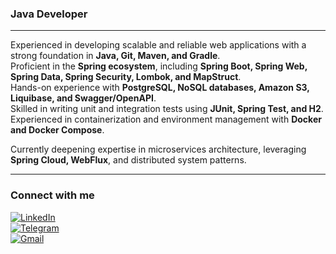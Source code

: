 ### **Java Developer**

---

Experienced in developing scalable and reliable web applications with a strong foundation in **Java, Git, Maven, and Gradle**.  
Proficient in the **Spring ecosystem**, including **Spring Boot, Spring Web, Spring Data, Spring Security, Lombok, and MapStruct**.  
Hands-on experience with **PostgreSQL, NoSQL databases, Amazon S3, Liquibase, and Swagger/OpenAPI**.  
Skilled in writing unit and integration tests using **JUnit, Spring Test, and H2**.  
Experienced in containerization and environment management with **Docker and Docker Compose**.

Currently deepening expertise in microservices architecture, leveraging **Spring Cloud, WebFlux**, and distributed system patterns.

---

### Connect with me 

[![LinkedIn](https://img.shields.io/badge/LinkedIn-0077B5?style=for-the-badge&logo=linkedin&logoColor=white)](https://www.linkedin.com/in/kirill-rylov)  
[![Telegram](https://img.shields.io/badge/Telegram-2CA5E0?style=for-the-badge&logo=telegram&logoColor=white)](https://t.me/K_Rylov)  
[![Gmail](https://img.shields.io/badge/Gmail-D14836?style=for-the-badge&logo=gmail&logoColor=white)](mailto:rylov.k@gmail.com)  

